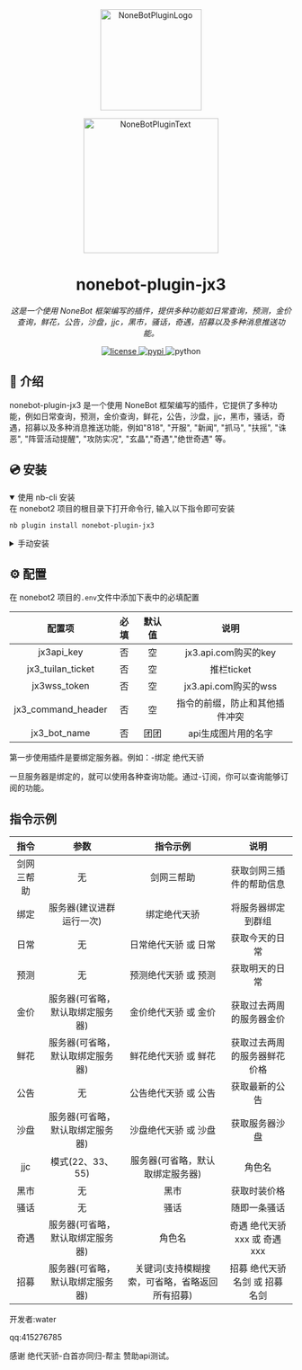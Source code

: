 <div align="center">
  <a href="https://v2.nonebot.dev/store"><img src="https://github.com/A-kirami/nonebot-plugin-template/blob/resources/nbp_logo.png" width="180" height="180" alt="NoneBotPluginLogo"></a>
  <br>
  <p><img src="https://github.com/A-kirami/nonebot-plugin-template/blob/resources/NoneBotPlugin.svg" width="240" alt="NoneBotPluginText"></p>
</div>

<div align="center">

# nonebot-plugin-jx3

_这是一个使用 NoneBot 框架编写的插件，提供多种功能如日常查询，预测，金价查询，鲜花，公告，沙盘，jjc，黑市，骚话，奇遇，招募以及多种消息推送功能。_

<a href="./LICENSE">
    <img src="https://img.shields.io/github/license/water/nonebot-plugin-jx3.svg" alt="license">
</a>
<a href="https://pypi.python.org/pypi/nonebot-plugin-jx3">
    <img src="https://img.shields.io/pypi/v/nonebot-plugin-jx3.svg" alt="pypi">
</a>
<img src="https://img.shields.io/badge/python-3.8+-blue.svg" alt="python">

</div>


## 📖 介绍

nonebot-plugin-jx3 是一个使用 NoneBot 框架编写的插件，它提供了多种功能，例如日常查询，预测，金价查询，鲜花，公告，沙盘，jjc，黑市，骚话，奇遇，招募以及多种消息推送功能，例如"818", "开服", "新闻", "抓马", "扶摇", "诛恶", "阵营活动提醒", "攻防实况", "玄晶","奇遇","绝世奇遇" 等。

## 💿 安装

<details open>
<summary>使用 nb-cli 安装</summary>
在 nonebot2 项目的根目录下打开命令行, 输入以下指令即可安装

    nb plugin install nonebot-plugin-jx3

</details>

<details>
<summary>手动安装</summary>
将 none-plugin-jx3 文件夹复制到你的 NoneBot 项目的 plugins 目录下。

在你的 NoneBot 配置文件中，添加插件的导入路径：

plugin_dirs = ["plugins"]

将requirements.txt复制到bot目录，进入bot的虚拟环境，执行：

    pip install -r requirements.txt

安装完成后正常启动bot即可
</details>

## ⚙️ 配置

在 nonebot2 项目的`.env`文件中添加下表中的必填配置

| 配置项 | 必填 | 默认值 | 说明 |
|:-----:|:--:|:---:|:----:|
| jx3api_key | 否  |  空  | jx3.api.com购买的key |
| jx3_tuilan_ticket | 否  |  空  | 推栏ticket |
| jx3wss_token| 否  |  空  | jx3.api.com购买的wss |
| jx3_command_header | 否  |  空  | 指令的前缀，防止和其他插件冲突 |
| jx3_bot_name | 否  | 团团  | api生成图片用的名字 |

第一步使用插件是要绑定服务器。例如：-绑定 绝代天骄

一旦服务器是绑定的，就可以使用各种查询功能。通过-订阅，你可以查询能够订阅的功能。
## 指令示例

| 指令 | 参数 | 指令示例 | 说明 |
|:-----:|:--:|:---:|:----:|
| 剑网三帮助 | 无  |  剑网三帮助  | 获取剑网三插件的帮助信息 |
| 绑定 | 服务器(建议进群运行一次)  |  绑定绝代天骄  | 将服务器绑定到群组 |
| 日常 | 无  |  日常绝代天骄 或 日常 | 获取今天的日常 |
| 预测| 无  |  预测绝代天骄 或 预测 | 获取明天的日常 |
| 金价 | 服务器(可省略，默认取绑定服务器)  |  金价绝代天骄 或 金价  | 获取过去两周的服务器金价 |
| 鲜花 | 服务器(可省略，默认取绑定服务器)  |  鲜花绝代天骄 或 鲜花  | 获取过去两周的服务器鲜花价格 |
| 公告 | 无  |  公告绝代天骄 或 公告 | 获取最新的公告 |
| 沙盘 | 服务器(可省略，默认取绑定服务器)  |  沙盘绝代天骄 或 沙盘 | 获取服务器沙盘 |
| jjc | 模式(22、33、55) | 服务器(可省略，默认取绑定服务器) | 角色名  | jjc 22 绝代天骄 xxx 或 jjc 22 xxx | 获取jjc战绩 |
| 黑市 | 无  |  黑市 | 获取时装价格 |
| 骚话 | 无  |  骚话 | 随即一条骚话 |
| 奇遇 | 服务器(可省略，默认取绑定服务器) | 角色名  | 奇遇 绝代天骄 xxx 或 奇遇 xxx | 获取角色奇遇记录 |
| 招募 | 服务器(可省略，默认取绑定服务器) | 关键词(支持模糊搜索，可省略，省略返回所有招募)  | 招募 绝代天骄 名剑 或 招募 名剑 | 获取服务招募 |

开发者:water

qq:415276785

感谢 绝代天骄-白首亦同归-帮主 赞助api测试。
